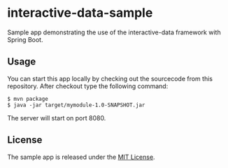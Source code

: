 # interactive-data-sample
Sample app demonstrating the use of the interactive-data framework with Spring Boot.

## Usage
You can start this app locally by checking out the sourcecode from this repository. 
After checkout type the following command:

    $ mvn package
    $ java -jar target/mymodule-1.0-SNAPSHOT.jar

The server will start on port 8080.

## License
The sample app is released under the [MIT License](http://opensource.org/licenses/MIT).